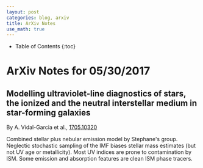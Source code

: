```yaml
---
layout: post
categories: blog, arxiv
title: ArXiv Notes
use_math: true
---
```


* Table of Contents
{:toc}


# ArXiv Notes for 05/30/2017

## Modelling ultraviolet-line diagnostics of stars, the ionized and the neutral interstellar medium in star-forming galaxies

By A. Vidal-Garcia et al., [1705.10320](https://arxiv.org/abs/1705.10320)

Combined stellar plus nebular emission model by Stephane's group. Neglectic stochastic sampling of the IMF biases stellar mass estimates (but not UV age or metallicity). Most UV indices are prone to contamination by ISM.  Some emission and absorption features are clean ISM phase tracers.
